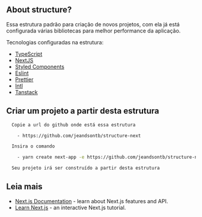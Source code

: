 
## About structure?

Essa estrutura padrão para criação de novos projetos, com ela já está configurada várias bibliotecas para melhor performance da aplicação.

Tecnologias configuradas na estrutura:

- [TypeScript](https://www.typescriptlang.org/)
- [NextJS](https://nextjs.org/)
- [Styled Components](https://styled-components.com/)
- [Eslint](https://eslint.org/)
- [Prettier](https://prettier.io/)
- [Intl](https://next-intl-docs.vercel.app/)
- [Tanstack](https://tanstack.com/query/v5/docs/framework/react/overview)

## Criar um projeto a partir desta estrutura

```bash
  Copie a url do github onde está essa estrutura

    - https://github.com/jeandsontb/structure-next

  Insira o comando

    - yarn create next-app -e https://github.com/jeandsontb/structure-next

  Seu projeto irá ser construído a partir desta estrutura

```

## Leia mais

- [Next.js Documentation](https://nextjs.org/docs) - learn about Next.js features and API.
- [Learn Next.js](https://nextjs.org/learn) - an interactive Next.js tutorial.
